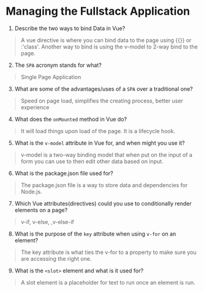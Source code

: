 # Managing the Fullstack Application

1. Describe the two ways to bind Data in Vue?

  > A vue directive is where you can bind data to the page using {{}} or :'class'. Another way to bind is using the v-model to 2-way bind to the page.

2. The `SPA` acronym stands for what?

  > Single Page Application

3. What are some of the advantages/uses of a `SPA` over a traditional one?

  > Speed on page load, simplifies the creating process, better user experience

4. What does the `onMounted` method in Vue do?

  > It will load things upon load of the page. It is a lifecycle hook.

5. What is the `v-model` attribute in Vue for, and when might you use it?

  > v-model is a two-way binding model that when put on the input of a form you can use to then edit other data based on input.

6. What is the package.json file used for?

  > The package.json file is a way to store data and dependencies for Node.js.

7. Which Vue attributes(directives) could you use to conditionally render elements on a page?

  > v-if, v-else, ,v-else-if

8. What is the purpose of the `key` attribute when using `v-for` on an element?

  > The key attribute is what ties the v-for to a property to make sure you are accessing the right one.

9. What is the `<slot>` element and what is it used for?

  > A slot element is a placeholder for text to run once an element is run. 
